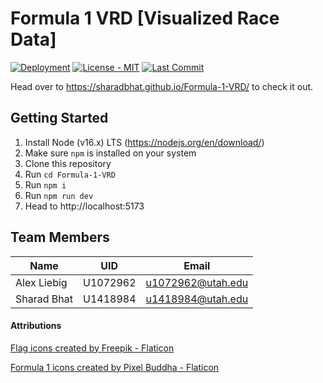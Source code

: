 # Formula 1 VRD [Visualized Race Data]

[![Deployment](https://img.shields.io/github/workflow/status/sharadbhat/Formula-1-VRD/Deployment?label=Deployment&logo=Github)](https://github.com/sharadbhat/Formula-1-VRD/actions/workflows/deploy.yml)
[![License - MIT](https://img.shields.io/github/license/sharadbhat/Formula-1-VRD?color=brightgreen)](./LICENSE)
[![Last Commit](https://img.shields.io/github/last-commit/sharadbhat/Formula-1-VRD)](https://github.com/sharadbhat/Formula-1-VRD/commits/main)

Head over to https://sharadbhat.github.io/Formula-1-VRD/ to check it out.

## Getting Started
1. Install Node (v16.x) LTS (https://nodejs.org/en/download/)
2. Make sure `npm` is installed on your system
3. Clone this repository
4. Run `cd Formula-1-VRD`
5. Run `npm i`
6. Run `npm run dev`
7. Head to http://localhost:5173

## Team Members
|Name|UID|Email|
|-|-|-|
|Alex Liebig|U1072962|u1072962@utah.edu|
|Sharad Bhat|U1418984|u1418984@utah.edu|

#### Attributions
<a href="https://www.flaticon.com/free-icons/flag" title="flag icons">Flag icons created by Freepik - Flaticon</a>

<a href="https://www.flaticon.com/free-icons/formula-1" title="formula 1 icons">Formula 1 icons created by Pixel Buddha - Flaticon</a>